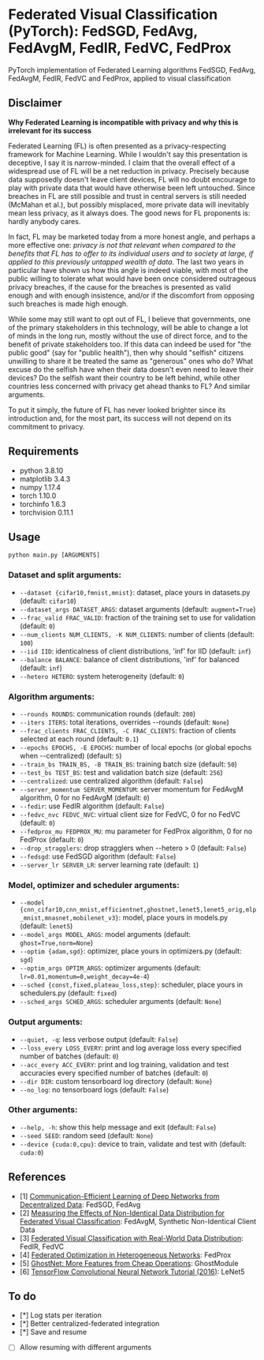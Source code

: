 # Federated Visual Classification (PyTorch): FedSGD, FedAvg, FedAvgM, FedIR, FedVC, FedProx
PyTorch implementation of Federated Learning algorithms FedSGD, FedAvg, FedAvgM, FedIR, FedVC and FedProx, applied to visual classification

## Disclaimer
**Why Federated Learning is incompatible with privacy and why this is irrelevant for its success**

Federated Learning (FL) is often presented as a privacy-respecting framework for Machine Learning. While I wouldn't say this presentation is deceptive, I say it is narrow-minded. I claim that the overall effect of a widespread use of FL will be a net reduction in privacy. Precisely because data supposedly doesn't leave client devices, FL will no doubt encourage to play with private data that would have otherwise been left untouched. Since breaches in FL are still possible and trust in central servers is still needed (McMahan et al.), but possibly misplaced, more private data will inevitably mean less privacy, as it always does. The good news for FL proponents is: hardly anybody cares.

In fact, FL may be marketed today from a more honest angle, and perhaps a more effective one: _privacy is not that relevant when compared to the benefits that FL has to offer to its individual users and to society at large, if applied to this previously untapped wealth of data_. The last two years in particular have shown us how this angle is indeed viable, with most of the public willing to tolerate what would have been once considered outrageous privacy breaches, if the cause for the breaches is presented as valid enough and with enough insistence, and/or if the discomfort from opposing such breaches is made high enough.

While some may still want to opt out of FL, I believe that governments, one of the primary stakeholders in this technology, will be able to change a lot of minds in the long run, mostly without the use of direct force, and to the benefit of private stakeholders too. If this data can indeed be used for "the public good" (say for "public health"), then why should "selfish" citizens unwilling to share it be treated the same as "generous" ones who do? What excuse do the selfish have when their data doesn't even need to leave their devices? Do the selfish want their country to be left behind, while other countries less concerned with privacy get ahead thanks to FL? And similar arguments.

To put it simply, the future of FL has never looked brighter since its introduction and, for the most part, its success will not depend on its commitment to privacy.

## Requirements
* python 3.8.10
* matplotlib 3.4.3
* numpy 1.17.4
* torch 1.10.0
* torchinfo 1.6.3
* torchvision 0.11.1

## Usage
```python main.py [ARGUMENTS]```

### Dataset and split arguments:
* ```--dataset {cifar10,fmnist,mnist}```:                                                                         dataset, place yours in datasets.py (default: ```cifar10```)
* ```--dataset_args DATASET_ARGS```:                                                                              dataset arguments (default: ```augment=True```)
* ```--frac_valid FRAC_VALID```:                                                                                  fraction of the training set to use for validation (default: ```0```)
* ```--num_clients NUM_CLIENTS, -K NUM_CLIENTS```:                                                                number of clients (default: ```100```)
* ```--iid IID```:                                                                                                identicalness of client distributions, 'inf' for IID (default: ```inf```)
* ```--balance BALANCE```:                                                                                        balance of client distributions, 'inf' for balanced (default: ```inf```)
* ```--hetero HETERO```:                                                                                          system heterogeneity (default: ```0```)

### Algorithm arguments:
* ```--rounds ROUNDS```:                                                                                          communication rounds (default: ```200```)
* ```--iters ITERS```:                                                                                            total iterations, overrides --rounds (default: ```None```)
* ```--frac_clients FRAC_CLIENTS, -C FRAC_CLIENTS```:                                                             fraction of clients selected at each round (default: ```0.1```)
* ```--epochs EPOCHS, -E EPOCHS```:                                                                               number of local epochs (or global epochs when --centralized) (default: ```5```)
* ```--train_bs TRAIN_BS, -B TRAIN_BS```:                                                                         training batch size (default: ```50```)
* ```--test_bs TEST_BS```:                                                                                        test and validation batch size (default: ```256```)
* ```--centralized```:                                                                                            use centralized algorithm (default: ```False```)
* ```--server_momentum SERVER_MOMENTUM```:                                                                        server momentum for FedAvgM algorithm, 0 for no FedAvgM (default: ```0```)
* ```--fedir```:                                                                                                  use FedIR algorithm (default: ```False```)
* ```--fedvc_nvc FEDVC_NVC```:                                                                                    virtual client size for FedVC, 0 for no FedVC (default: ```0```)
* ```--fedprox_mu FEDPROX_MU```:                                                                                  mu parameter for FedProx algorithm, 0 for no FedProx (default: ```0```)
* ```--drop_stragglers```:                                                                                        drop stragglers when --hetero > 0 (default: ```False```)
* ```--fedsgd```:                                                                                                 use FedSGD algorithm (default: ```False```)
* ```--server_lr SERVER_LR```:                                                                                    server learning rate (default: ```1```)

### Model, optimizer and scheduler arguments:
* ```--model {cnn_cifar10,cnn_mnist,efficientnet,ghostnet,lenet5,lenet5_orig,mlp_mnist,mnasnet,mobilenet_v3}```:  model, place yours in models.py (default: ```lenet5```)
* ```--model_args MODEL_ARGS```:                                                                                  model arguments (default: ```ghost=True,norm=None```)
* ```--optim {adam,sgd}```:                                                                                       optimizer, place yours in optimizers.py (default: ```sgd```)
* ```--optim_args OPTIM_ARGS```:                                                                                  optimizer arguments (default: ```lr=0.01,momentum=0,weight_decay=4e-4```)
* ```--sched {const,fixed,plateau_loss,step}```:                                                                  scheduler, place yours in schedulers.py (default: ```fixed```)
* ```--sched_args SCHED_ARGS```:                                                                                  scheduler arguments (default: ```None```)

### Output arguments:
* ```--quiet, -q```:                                                                                              less verbose output (default: ```False```)
* ```--loss_every LOSS_EVERY```:                                                                                  print and log average loss every specified number of batches (default: ```0```)
* ```--acc_every ACC_EVERY```:                                                                                    print and log training, validation and test accuracies every specified number of batches (default: ```0```)
* ```--dir DIR```:                                                                                                custom tensorboard log directory (default: ```None```)
* ```--no_log```:                                                                                                 no tensorboard logs (default: ```False```)

### Other arguments:
* ```--help, -h```:                                                                                               show this help message and exit (default: ```False```)
* ```--seed SEED```:                                                                                              random seed (default: ```None```)
* ```--device {cuda:0,cpu}```:                                                                                    device to train, validate and test with (default: ```cuda:0```)

## References
* [1] [Communication-Efficient Learning of Deep Networks from Decentralized Data](https://arxiv.org/abs/1602.05629): FedSGD, FedAvg
* [2] [Measuring the Effects of Non-Identical Data Distribution for Federated Visual Classification](https://arxiv.org/abs/1909.06335): FedAvgM, Synthetic Non-Identical Client Data
* [3] [Federated Visual Classification with Real-World Data Distribution](https://arxiv.org/abs/2003.08082): FedIR, FedVC
* [4] [Federated Optimization in Heterogeneous Networks](https://arxiv.org/abs/1812.06127): FedProx
* [5] [GhostNet: More Features from Cheap Operations](https://arxiv.org/pdf/1911.11907.pdf): GhostModule
* [6] [TensorFlow Convolutional Neural Network Tutorial (2016)](https://github.com/tensorflow/models/blob/86ecc9730d751c1f72e3bfecac958166390f4125/tutorials/image/cifar10/cifar10.py): LeNet5

## To do
* [*] Log stats per iteration
* [*] Better centralized-federated integration
* [*] Save and resume
* [ ] Allow resuming with different arguments
